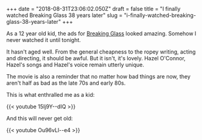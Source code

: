 +++
date = "2018-08-31T23:06:02.050Z"
draft = false
title = "I finally watched Breaking Glass 38 years later"
slug = "i-finally-watched-breaking-glass-38-years-later"
+++

As a 12 year old kid, the ads for [Breaking Glass](https://en.wikipedia.org/wiki/Breaking_Glass) looked amazing. Somehow I never watched it until tonight.

It hasn't aged well. From the general cheapness to the ropey writing, acting and directing, it should be awful. But it isn't, it's lovely. Hazel O'Connor, Hazel's songs and Hazel's voice remain utterly unique.

The movie is also a reminder that no matter how bad things are now, they aren't half as bad as the late 70s and early 80s.

This is what enthralled me as a kid:

{{< youtube 15Ij9Y--dIQ >}}

And this will never get old:

{{< youtube Ou96vLl--e4 >}}
